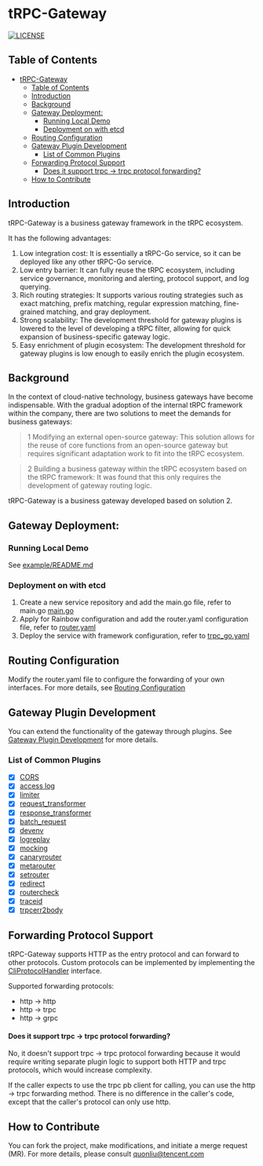 # tRPC-Gateway

[![LICENSE](https://img.shields.io/badge/license-Apache--2.0-green.svg)](https://github.com/trpc-group/trpc-gateway/blob/main/LICENSE)
## Table of Contents

<!-- TOC -->
* [tRPC-Gateway](#trpc-gateway)
  * [Table of Contents](#table-of-contents)
  * [Introduction](#introduction)
  * [Background](#background)
  * [Gateway Deployment:](#gateway-deployment-)
    * [Running Local Demo](#running-local-demo)
    * [Deployment on with etcd](#deployment-on-with-etcd)
  * [Routing Configuration](#routing-configuration)
  * [Gateway Plugin Development](#gateway-plugin-development)
    * [List of Common Plugins](#list-of-common-plugins)
  * [Forwarding Protocol Support](#forwarding-protocol-support)
      * [Does it support trpc -> trpc protocol forwarding?](#does-it-support-trpc----trpc-protocol-forwarding)
  * [How to Contribute](#how-to-contribute)
<!-- TOC -->

## Introduction

tRPC-Gateway is a business gateway framework in the tRPC ecosystem.

It has the following advantages:

1. Low integration cost: It is essentially a tRPC-Go service, so it can be deployed like any other tRPC-Go service.
2. Low entry barrier: It can fully reuse the tRPC ecosystem, including service governance, monitoring and alerting, protocol support, and log querying.
3. Rich routing strategies: It supports various routing strategies such as exact matching, prefix matching, regular expression matching, fine-grained matching, and gray deployment.
4. Strong scalability: The development threshold for gateway plugins is lowered to the level of developing a tRPC filter, allowing for quick expansion of business-specific gateway logic.
5. Easy enrichment of plugin ecosystem: The development threshold for gateway plugins is low enough to easily enrich the plugin ecosystem.

## Background

In the context of cloud-native technology, business gateways have become indispensable. With the gradual adoption of the internal tRPC framework within the company, there are two solutions to meet the demands for business gateways:
> 1 Modifying an external open-source gateway: This solution allows for the reuse of core functions from an open-source gateway but requires significant adaptation work to fit into the tRPC ecosystem.

> 2 Building a business gateway within the tRPC ecosystem based on the tRPC framework: It was found that this only requires the development of gateway routing logic.

tRPC-Gateway is a business gateway developed based on solution 2.

## Gateway Deployment:

### Running Local Demo

See [example/README.md](example/loader/file/README.md)

### Deployment on with etcd

1. Create a new service repository and add the main.go file, refer to main.go [main.go](example/loader/file/main.go)
2. Apply for Rainbow configuration and add the router.yaml configuration file, refer to [router.yaml](example/loader/etcd/conf/router.yaml)
3. Deploy the service with framework configuration, refer to [trpc_go.yaml](example/loader/etcd/trpc_go.yaml)

## Routing Configuration

Modify the router.yaml file to configure the forwarding of your own interfaces. For more details, see [Routing Configuration](core/router/README.md)

## Gateway Plugin Development

You can extend the functionality of the gateway through plugins. See [Gateway Plugin Development](plugin/README.md) for more details.

### List of Common Plugins

* [x] [CORS](plugin/cors)
* [x] [access log](plugin/accesslog)
* [x] [limiter](plugin/limiter/polaris)
* [x] [request_transformer](plugin/transformer/request)
* [x] [response_transformer](plugin/transformer/response)
* [x] [batch_request](plugin/batchrequest)
* [x] [devenv](plugin/devenv)
* [x] [logreplay](plugin/logreplay)
* [x] [mocking](plugin/mocking)
* [x] [canaryrouter](plugin/polaris/canaryrouter)
* [x] [metarouter](plugin/polaris/metarouter)
* [x] [setrouter](plugin/polaris/setrouter)
* [x] [redirect](plugin/redirect)
* [x] [routercheck](plugin/routercheck)
* [x] [traceid](plugin/traceid)
* [x] [trpcerr2body](plugin/transformer/trpcerr2body)

## Forwarding Protocol Support

tRPC-Gateway supports HTTP as the entry protocol and can forward to other protocols. Custom protocols can be implemented by implementing the [CliProtocolHandler](core/service/protocol/cliprotocol.go) interface.

Supported forwarding protocols:

* http -> http
* http -> trpc
* http -> grpc

#### Does it support trpc -> trpc protocol forwarding?

No, it doesn't support trpc -> trpc protocol forwarding because it would require writing separate plugin logic to support both HTTP and trpc protocols, which would increase complexity.

If the caller expects to use the trpc pb client for calling, you can use the http -> trpc forwarding method. There is no difference in the caller's code, except that the caller's protocol can only use http.

## How to Contribute

You can fork the project, make modifications, and initiate a merge request (MR). For more details, please consult quonliu@tencent.com
